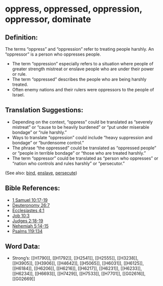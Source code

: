 # oppress, oppressed, oppression, oppressor, dominate

## Definition:

The terms “oppress” and “oppression” refer to treating people harshly. An “oppressor” is a person who oppresses people.

* The term “oppression” especially refers to a situation where people of greater strength mistreat or enslave people who are under their power or rule.
* The term “oppressed” describes the people who are being harshly treated.
* Often enemy nations and their rulers were oppressors to the people of Israel.

## Translation Suggestions:

* Depending on the context, “oppress” could be translated as “severely mistreat” or “cause to be heavily burdened” or “put under miserable bondage” or “rule harshly.”
* Ways to translate “oppression” could include “heavy suppression and bondage” or “burdensome control.”
* The phrase “the oppressed” could be translated as “oppressed people” or “people in terrible bondage” or “those who are treated harshly.”
* The term “oppressor” could be translated as “person who oppresses” or “nation who controls and rules harshly” or “persecutor.”

(See also: [bind](../kt/bond.md), [enslave](../other/enslave.md), [persecute](../other/persecute.md))

## Bible References:

* [1 Samuel 10:17-19](rc://en/tn/help/1sa/10/17)
* [Deuteronomy 26:7](rc://en/tn/help/deu/26/07)
* [Ecclesiastes 4:1](rc://en/tn/help/ecc/04/1)
* [Job 10:3](rc://en/tn/help/job/10/03)
* [Judges 2:18-19](rc://en/tn/help/jdg/02/18)
* [Nehemiah 5:14-15](rc://en/tn/help/neh/05/14)
* [Psalms 119:134](rc://en/tn/help/psa/119/134)

## Word Data:

* Strong’s: [[H1790]], [[H1792]], [[H2541]], [[H2555]], [[H3238]], [[H3905]], [[H3906]], [[H4642]], [[H5065]], [[H6031]], [[H6125]], [[H6184]], [[H6206]], [[H6216]], [[H6217]], [[H6231]], [[H6233]], [[H6234]], [[H6693]], [[H7429]], [[H7533]], [[H7701]], [[G02616]], [[G02669]]
